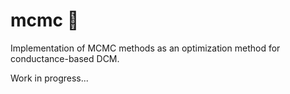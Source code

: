 # mcmc 🎲

Implementation of MCMC methods as an optimization method for conductance-based DCM.

Work in progress...